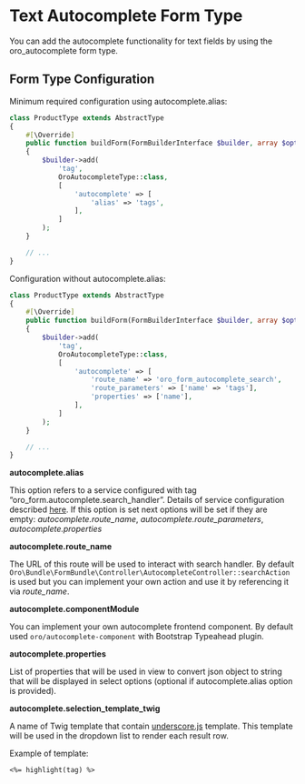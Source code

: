 # Text Autocomplete Form Type

You can add the autocomplete functionality for text fields by using the oro_autocomplete form type.

## Form Type Configuration

Minimum required configuration using autocomplete.alias:

```php
class ProductType extends AbstractType
{
    #[\Override]
    public function buildForm(FormBuilderInterface $builder, array $options)
    {
        $builder->add(
            'tag',
            OroAutocompleteType::class,
            [
                'autocomplete' => [
                    'alias' => 'tags',
                ],
            ]
        );
    }

    // ...
}
```

Configuration without autocomplete.alias:

```php
class ProductType extends AbstractType
{
    #[\Override]
    public function buildForm(FormBuilderInterface $builder, array $options)
    {
        $builder->add(
            'tag',
            OroAutocompleteType::class,
            [
                'autocomplete' => [
                    'route_name' => 'oro_form_autocomplete_search',
                    'route_parameters' => ['name' => 'tags'],
                    'properties' => ['name'],
                ],
            ]
        );
    }

    // ...
}
```

**autocomplete.alias**

This option refers to a service configured with tag “oro_form.autocomplete.search_handler”. Details of service configuration
described [here](#search-handler-configuration). If this option is set next options will be set if they are empty:
*autocomplete.route_name*, *autocomplete.route_parameters*, *autocomplete.properties*

**autocomplete.route_name**

The URL of this route will be used to interact with search handler.
By default `Oro\Bundle\FormBundle\Controller\AutocompleteController::searchAction` is used
but you can implement your own action and use it by referencing it via *route_name*.

**autocomplete.componentModule**

You can implement your own autocomplete frontend component.
By default used `oro/autocomplete-component` with Bootstrap Typeahead plugin.

**autocomplete.properties**

List of properties that will be used in view to convert json object to string that will be displayed in select options
(optional if autocomplete.alias option is provided).

**autocomplete.selection_template_twig**

A name of Twig template that contain <a href="http://underscorejs.org/" target="_blank">underscore.js</a> template. This template will be used in the dropdown list to render each result row.

Example of template:

```none
<%= highlight(tag) %>
```

<!-- Frontend -->

